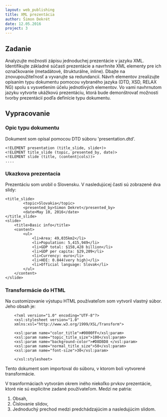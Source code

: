 ```yaml
---
layout: web_publishing
title: XML prezentácia
author: Šimon Dekrét
date: 12.05.2016
project: 3
---
```


## Zadanie

Analyzujte možnosti zápisu jednoduchej prezentácie v jazyku XML. Identifikujte základné súčasti prezentácie a navrhnite XML elementy pre ich označkovanie (metadátové, štrukturálne, inline). Dbajte na znovupoužiteľnosť a vyvarujte sa redundancií. Návrh elementov zrealizujte opísaním typu dokumentu pomocou vybraného jazyka (DTD, XSD, RELAX NG) spolu s vysvetlením účelu jednotlivých elementov. Vo vami navhrnutom jazyku vytvorte ukážkovú prezentáciu, ktorá bude demonštrovať možnosti tvorby prezentácií podľa definície typu dokumentu.

## Vypracovanie

### Opic typu dokumentu

Dokument som opísal pomocou DTD súboru 'presentation.dtd'. 

    <!ELEMENT presentation (title_slide, slide+)> 
    <!ELEMENT title_slide (topic, presented_by, date)>
    <!ELEMENT slide (title, (content|cols))>
    ....
    
### Ukazkova prezentacia

Prezentáciu som urobil o Slovensku. V nasledujúcej časti sú zobrazené dva slidy:

    <title_slide>
    		<topic>Slovakia</topic>
    		<presented_by>Simon Dekret</presented_by>
    		<date>May 10, 2016</date>
    </title_slide>
    <slide>
    	<title>Basic info</title>
    	<content>
    		<ul>
    	    	<li>Area: 49,035km2</li>
    			<li>Population: 5,415,949</li>
    			<li>GDP total: $158,428 billion</li>
    			<li>GDP per capita: $29,209</li>
				<li>Currency: euro</li>
    			<li>HDI: 0.844(very high)</li>
    			<li>Official language: Slovak</li>
    		</ul>
		</content>
    </slide>
    	
### Transformácie do HTML

Na customizovanie výstupu HTML používateľom som vytvoril vlastný súbor. Jeho obsah je:

        <?xml version="1.0" encoding="UTF-8"?>
        <xsl:stylesheet version="1.0"
        xmlns:xsl="http://www.w3.org/1999/XSL/Transform">
        
        <xsl:param name="color_title">#0000FF</xsl:param>
        <xsl:param name="topic_title_size">100</xsl:param>
        <xsl:param name="background-color">#D8D8D8 </xsl:param>
        <xsl:param name="normal_title_size">50</xsl:param>
        <xsl:param name="font-size">30</xsl:param>
        
        </xsl:stylesheet>

Tento dokument som importoval do súboru, v ktorom boli vytvorené transformácie.

V trasnformáciach vytvorám okrem iného niekoľko prvkov prezentácie, ktoré nie sú explicitne zadané používateľom. Medzi ne patria:
1. Obsah,
2. Číslovanie slidov,
3. Jednoduchý prechod medzi predchádzajúcim a nasledujúcim slidom.



